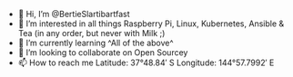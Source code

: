 - 👋 Hi, I’m @BertieSlartibartfast
- 👀 I’m interested in all things Raspberry Pi, Linux, Kubernetes, Ansible & Tea (in any order, but never with Milk ;) 
- 🌱 I’m currently learning ^All of the above^
- 💞️ I’m looking to collaborate on Open Sourcey
- 📫 How to reach me Latitude: 37°48.84′ S Longitude: 144°57.7992′ E

<!---
BertieSlartibartfast/BertieSlartibartfast is a ✨ special ✨ repository because its `README.md` (this file) appears on your GitHub profile.
You can click the Preview link to take a look at your changes.
--->
